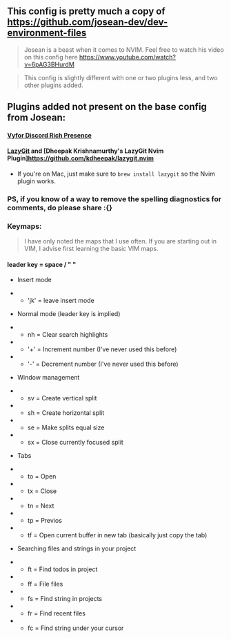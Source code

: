 ## This config is pretty much a copy of https://github.com/josean-dev/dev-environment-files

> Josean is a beast when it comes to NVIM. Feel free to watch his video on this config here https://www.youtube.com/watch?v=6pAG3BHurdM

> This config is slightly different with one or two plugins less, and two other plugins added.

## Plugins added not present on the base config from Josean:
#### [Vyfor Discord Rich Presence](https://github.com/vyfor/cord.nvim/tree/client-server)

#### [LazyGit](https://github.com/jesseduffield/lazygit) and [Dheepak Krishnamurthy's LazyGit Nvim Plugin]https://github.com/kdheepak/lazygit.nvim

- If you're on Mac, just make sure to `brew install lazygit` so the Nvim plugin works.

### PS, if you know of a way to remove the spelling diagnostics for comments, do please share :{}

### Keymaps:

> I have only noted the maps that I use often. If you are starting out in VIM, I advise first learning the basic VIM maps.

#### leader key = space / " "

- Insert mode
- - 'jk' = leave insert mode

- Normal mode (leader key is implied)
- - nh = Clear search highlights
- - '+' = Increment number (I've never used this before)
- - '-' = Decrement number (I've never used this before)

- Window management
- - sv = Create vertical split
- - sh = Create horizontal split
- - se = Make splits equal size
- - sx = Close currently focused split

- Tabs
- - to = Open
- - tx = Close
- - tn = Next
- - tp = Previos
- - tf = Open current buffer in new tab (basically just copy the tab)

- Searching files and strings in your project
- - ft = Find todos in project
- - ff = File files
- - fs = Find string in projects
- - fr = Find recent files
- - fc = Find string under your cursor

